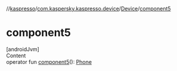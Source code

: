 //[kaspresso](../../index.md)/[com.kaspersky.kaspresso.device](../index.md)/[Device](index.md)/[component5](component5.md)



# component5  
[androidJvm]  
Content  
operator fun [component5](component5.md)(): [Phone](../../com.kaspersky.kaspresso.device.phone/-phone/index.md)  



